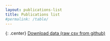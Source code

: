 ```yaml
---
layout: publications-list
title: Publications list
#permalink: /table/
---
```


{: .center}
[Download data (raw csv from github)](https://raw.githubusercontent.com/ml4rrieu/rrs/main/fr-publications-rrs-applied.csv) 


